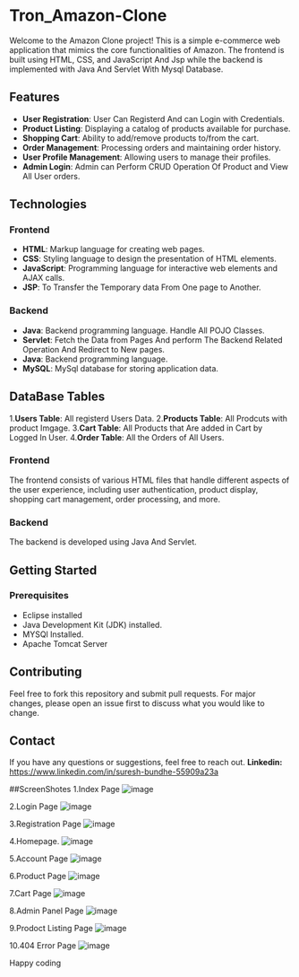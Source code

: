 # Tron_Amazon-Clone
 Welcome to the Amazon Clone project! This is a simple e-commerce web application that mimics the core functionalities of Amazon. The frontend is built using HTML, CSS, and JavaScript And Jsp while the backend is implemented with Java And Servlet  With Mysql Database.
 



## Features

- **User Registration**: User Can Registerd And can Login with Credentials.
- **Product Listing**: Displaying a catalog of products available for purchase.
- **Shopping Cart**: Ability to add/remove products to/from the cart.
- **Order Management**: Processing orders and maintaining order history.
- **User Profile Management**: Allowing users to manage their profiles.
- **Admin Login**: Admin can Perform CRUD Operation Of Product and View All User orders.


## Technologies

### Frontend

- **HTML**: Markup language for creating web pages.
- **CSS**: Styling language to design the presentation of HTML elements.
- **JavaScript**: Programming language for interactive web elements and AJAX calls.
- **JSP**: To Transfer the Temporary data From One page to Another.

### Backend

- **Java**:  Backend programming language. Handle All POJO Classes.
- **Servlet**: Fetch the Data from Pages And perform The Backend Related Operation And Redirect to New pages.
- **Java**: Backend programming language.
- **MySQL**: MySql database for storing application data.

## DataBase Tables
1.**Users Table**:  All registerd Users Data.
2.**Products Table**: All Prodcuts with product Imgage.
3.**Cart Table**: All Products that Are added in Cart by Logged In User.
4.**Order Table**: All the Orders of All Users.

### Frontend

The frontend consists of various HTML files that handle different aspects of the user experience, including user authentication, product display, shopping cart management, order processing, and more.

### Backend

The backend is developed using Java And Servlet.

## Getting Started

### Prerequisites

- Eclipse installed
- Java Development Kit (JDK) installed.
- MYSQl Installed.
- Apache Tomcat Server

## Contributing

Feel free to fork this repository and submit pull requests. For major changes, please open an issue first to discuss what you would like to change.

## Contact

If you have any questions or suggestions, feel free to reach out.
**Linkedin:**  https://www.linkedin.com/in/suresh-bundhe-55909a23a



##ScreenShotes
1.Index Page
![image](https://github.com/Suresh2213/Tron_Amazon-Clone/assets/37530605/220bee7d-bcf1-4f95-8062-172ec8346283)

2.Login Page
![image](https://github.com/Suresh2213/Tron_Amazon-Clone/assets/37530605/012210c1-ecba-4022-9138-dedb5b032324)

3.Registration Page
![image](https://github.com/Suresh2213/Tron_Amazon-Clone/assets/37530605/facd2749-dc0a-4e03-8a8c-8b776475b6ef)

4.Homepage.
![image](https://github.com/Suresh2213/Tron_Amazon-Clone/assets/37530605/3693f712-2193-4620-ab37-cc92eb4dc1e0)

5.Account Page
![image](https://github.com/Suresh2213/Tron_Amazon-Clone/assets/37530605/3b724994-63d7-43bc-8bcf-63c9a1cd3df6)

6.Product Page
![image](https://github.com/Suresh2213/Tron_Amazon-Clone/assets/37530605/b67a9aa3-4149-4961-b790-63627512e11c)

7.Cart Page
![image](https://github.com/Suresh2213/Tron_Amazon-Clone/assets/37530605/f172a056-65e9-454d-9849-0f329f8dacb2)

8.Admin Panel Page
![image](https://github.com/Suresh2213/Tron_Amazon-Clone/assets/37530605/708f44eb-db92-42d4-b7d7-d3de3dd2d331)

9.Prodoct Listing Page
![image](https://github.com/Suresh2213/Tron_Amazon-Clone/assets/37530605/ae23cd81-cd97-451b-8394-dcb469a77475)

10.404 Error Page
![image](https://github.com/Suresh2213/Tron_Amazon-Clone/assets/37530605/2ee119c1-f5a7-40f4-8e25-7577a48c541d)





Happy coding

